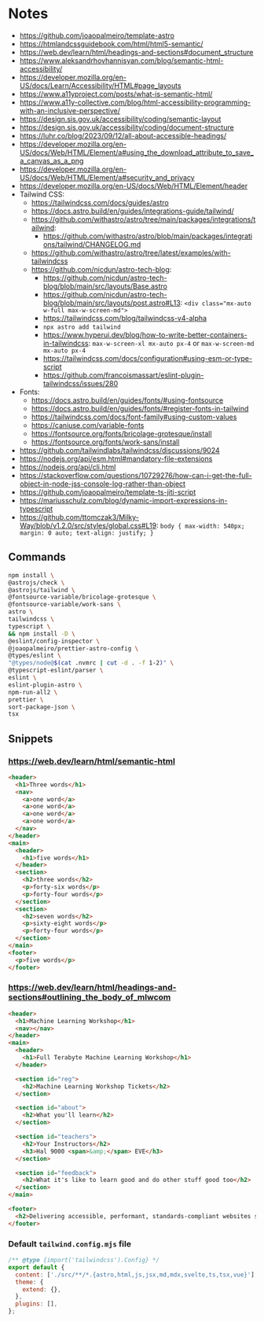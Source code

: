 # Notes

- https://github.com/joaopalmeiro/template-astro
- https://htmlandcssguidebook.com/html/html5-semantic/
- https://web.dev/learn/html/headings-and-sections#document_structure
- https://www.aleksandrhovhannisyan.com/blog/semantic-html-accessibility/
- https://developer.mozilla.org/en-US/docs/Learn/Accessibility/HTML#page_layouts
- https://www.a11yproject.com/posts/what-is-semantic-html/
- https://www.a11y-collective.com/blog/html-accessibility-programming-with-an-inclusive-perspective/
- https://design.sis.gov.uk/accessibility/coding/semantic-layout
- https://design.sis.gov.uk/accessibility/coding/document-structure
- https://luhr.co/blog/2023/09/12/all-about-accessible-headings/
- https://developer.mozilla.org/en-US/docs/Web/HTML/Element/a#using_the_download_attribute_to_save_a_canvas_as_a_png
- https://developer.mozilla.org/en-US/docs/Web/HTML/Element/a#security_and_privacy
- https://developer.mozilla.org/en-US/docs/Web/HTML/Element/header
- Tailwind CSS:
  - https://tailwindcss.com/docs/guides/astro
  - https://docs.astro.build/en/guides/integrations-guide/tailwind/
  - https://github.com/withastro/astro/tree/main/packages/integrations/tailwind:
    - https://github.com/withastro/astro/blob/main/packages/integrations/tailwind/CHANGELOG.md
  - https://github.com/withastro/astro/tree/latest/examples/with-tailwindcss
  - https://github.com/nicdun/astro-tech-blog:
    - https://github.com/nicdun/astro-tech-blog/blob/main/src/layouts/Base.astro
    - https://github.com/nicdun/astro-tech-blog/blob/main/src/layouts/post.astro#L13: `<div class="mx-auto w-full max-w-screen-md">`
    - https://tailwindcss.com/blog/tailwindcss-v4-alpha
    - `npx astro add tailwind`
    - https://www.hyperui.dev/blog/how-to-write-better-containers-in-tailwindcss: `max-w-screen-xl mx-auto px-4` or `max-w-screen-md mx-auto px-4`
    - https://tailwindcss.com/docs/configuration#using-esm-or-type-script
    - https://github.com/francoismassart/eslint-plugin-tailwindcss/issues/280
- Fonts:
  - https://docs.astro.build/en/guides/fonts/#using-fontsource
  - https://docs.astro.build/en/guides/fonts/#register-fonts-in-tailwind
  - https://tailwindcss.com/docs/font-family#using-custom-values
  - https://caniuse.com/variable-fonts
  - https://fontsource.org/fonts/bricolage-grotesque/install
  - https://fontsource.org/fonts/work-sans/install
- https://github.com/tailwindlabs/tailwindcss/discussions/9024
- https://nodejs.org/api/esm.html#mandatory-file-extensions
- https://nodejs.org/api/cli.html
- https://stackoverflow.com/questions/10729276/how-can-i-get-the-full-object-in-node-jss-console-log-rather-than-object
- https://github.com/joaopalmeiro/template-ts-jiti-script
- https://mariusschulz.com/blog/dynamic-import-expressions-in-typescript
- https://github.com/ttomczak3/Milky-Way/blob/v1.2.0/src/styles/global.css#L19: `body { max-width: 540px; margin: 0 auto; text-align: justify; }`

## Commands

```bash
npm install \
@astrojs/check \
@astrojs/tailwind \
@fontsource-variable/bricolage-grotesque \
@fontsource-variable/work-sans \
astro \
tailwindcss \
typescript \
&& npm install -D \
@eslint/config-inspector \
@joaopalmeiro/prettier-astro-config \
@types/eslint \
"@types/node@$(cat .nvmrc | cut -d . -f 1-2)" \
@typescript-eslint/parser \
eslint \
eslint-plugin-astro \
npm-run-all2 \
prettier \
sort-package-json \
tsx
```

## Snippets

### https://web.dev/learn/html/semantic-html

```html
<header>
  <h1>Three words</h1>
  <nav>
    <a>one word</a>
    <a>one word</a>
    <a>one word</a>
    <a>one word</a>
  </nav>
</header>
<main>
  <header>
    <h1>five words</h1>
  </header>
  <section>
    <h2>three words</h2>
    <p>forty-six words</p>
    <p>forty-four words</p>
  </section>
  <section>
    <h2>seven words</h2>
    <p>sixty-eight words</p>
    <p>forty-four words</p>
  </section>
</main>
<footer>
  <p>five words</p>
</footer>
```

### https://web.dev/learn/html/headings-and-sections#outlining_the_body_of_mlwcom

```html
<header>
  <h1>Machine Learning Workshop</h1>
  <nav></nav>
</header>
<main>
  <header>
    <h1>Full Terabyte Machine Learning Workshop</h1>
  </header>

  <section id="reg">
    <h2>Machine Learning Workshop Tickets</h2>
  </section>

  <section id="about">
    <h2>What you'll learn</h2>
  </section>

  <section id="teachers">
    <h2>Your Instructors</h2>
    <h3>Hal 9000 <span>&amp;</span> EVE</h3>
  </section>

  <section id="feedback">
    <h2>What it's like to learn good and do other stuff good too</h2>
  </section>
</main>

<footer>
  <h2>Delivering accessible, performant, standards-compliant websites since 1999.</h2>
</footer>
```

### Default `tailwind.config.mjs` file

```js
/** @type {import('tailwindcss').Config} */
export default {
  content: ['./src/**/*.{astro,html,js,jsx,md,mdx,svelte,ts,tsx,vue}'],
  theme: {
    extend: {},
  },
  plugins: [],
};
```
